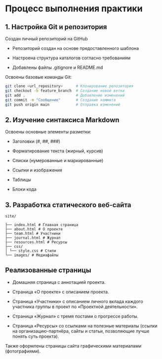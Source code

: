 # Процесс выполнения практики

## 1. Настройка Git и репозитория

Создан личный репозиторий на GitHub

 - Репозиторий создан на основе предоставленного шаблона

 - Настроена структура каталогов согласно требованиям

- Добавлены файлы .gitignore и README.md

Освоены базовые команды Git:

```bash
git clone <url_repository>      # Клонирование репозитория
git checkout -b feature_branch  # Создание новой ветки
git add .                       # Добавление изменений
git commit -m "Сообщение"       # Создание коммита
git push origin main            # Отправка изменений
```

## 2. Изучение синтаксиса Markdown

Освоены основные элементы разметки:

- Заголовки (#, ##, ###)

- Форматирование текста (жирный, курсив)

- Списки (нумерованные и маркированные)

- Ссылки и изображения

- Таблицы

- Блоки кода

## 3. Разработка статического веб-сайта

```
site/

├── index.html # Главная страница
├── about.html # О проекте
├── team.html # Участники
├── journal.html # Журнал
├── resources.html # Ресурсы
├── css/
│ └── style.css # Стили
└── images/ # Медиафайлы
```

## Реализованные страницы

 - Домашняя страница с аннотацией проекта.

- Страница «О проекте» с описанием проекта.

- Страница «Участники» с описанием личного вклада каждого участника группы в проект по «Проектной деятельности».

- Страница «Журнал» с тремя постами о прогрессе работы.

- Страница «Ресурсы» со ссылками на полезные материалы (ссылки на организацию-партнёра, сайты и статьи, позволяющие лучше понять суть проекта).

Также оформлены страницы сайта графическими материалами (фотографиями).









